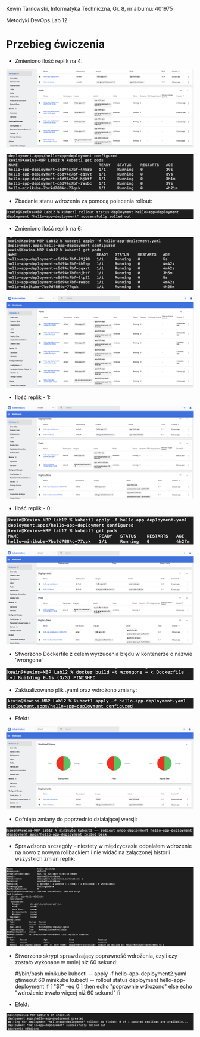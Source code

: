 Kewin Tarnowski,
Informatyka Techniczna,
Gr. 8, nr albumu: 401975


Metodyki DevOps
Lab 12


# Przebieg ćwiczenia

- Zmieniono ilość replik na 4:

 ![](im/im1.png)

 ![](im/im2.png)

- Zbadanie stanu wdrożenia za pomocą polecenia rollout:

 ![](im/im3.png)

- Zmieniono ilość replik na 6:

 ![](im/im4.png)

 ![](im/im5.png)

- Ilość replik - 1:

 ![](im/im7.png)

- Ilość replik - 0:

 ![](im/im8.png)

 ![](im/im9.png)
 
- Stworzono Dockerfile z celem wyrzucenia błędu w kontenerze o nazwie 'wrongone'

 ![](im/im10.png)

- Zaktualizowano plik .yaml oraz wdrożono zmiany:

 ![](im/im11.png)

- Efekt:

 ![](im/im12.png)

- Cofnięto zmiany do poprzednio działającej wersji:

 ![](im/im13.png)

- Sprawdzono szczegóły - niestety w międzyczasie odpalałem wdrożenie na nowo z nowym rollbackiem i nie widać na załączonej historii wszystkich zmian replik:

 ![](im/im14.png)

- Stworzono skrypt sprawdzający poprawność wdrożenia, czyli czy zostało wykonane w mniej niż 60 sekund:

	#!/bin/bash
	minikube kubectl -- apply -f hello-app-deployment2.yaml
	gtimeout 60 minikube kubectl -- rollout status deployment hello-app-deployment
	if [ "$?" -eq 0 ]
	then
		echo "poprawnie wdrożono"
	else
		echo "wdrożenie trwało więcej niż 60 sekund"
	fi

- Efekt: 

 ![](im/im15.png)

